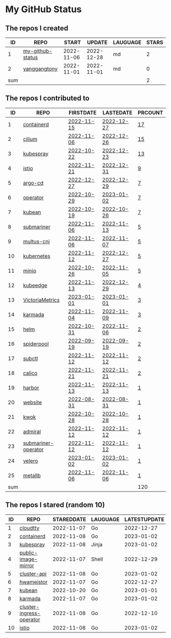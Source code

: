 # My GitHub Status

<!--START_SECTION:my_github-->
## The repos I created
| ID  |                                 REPO                                 |   START    |   UPDATE   | LAUGUAGE | STARS |
|-----|----------------------------------------------------------------------|------------|------------|----------|-------|
|   1 | [my-github-status](https://github.com/yanggangtony/my-github-status) | 2022-11-06 | 2022-12-28 | md       |     2 |
|   2 | [yanggangtony](https://github.com/yanggangtony/yanggangtony)         | 2022-11-01 | 2022-11-01 | md       |     0 |
| sum |                                                                      |            |            |          |     2 |

## The repos I contributed to
| ID  |                                    REPO                                     |                                  FIRSTDATE                                   |                                  LASTEDATE                                   |                                             PRCOUNT                                             |
|-----|-----------------------------------------------------------------------------|------------------------------------------------------------------------------|------------------------------------------------------------------------------|-------------------------------------------------------------------------------------------------|
|   1 | [containerd](https://github.com/containerd/containerd)                      | [2022-11-15](https://github.com/containerd/containerd/pull/7670)             | [2022-12-27](https://github.com/containerd/containerd/pull/7875)             | [17](https://github.com/containerd/containerd/pulls?q=is%3Apr+author%3Ayanggangtony)            |
|   2 | [cilium](https://github.com/cilium/cilium)                                  | [2022-11-06](https://github.com/cilium/cilium/pull/22016)                    | [2022-12-26](https://github.com/cilium/cilium/pull/22874)                    | [15](https://github.com/cilium/cilium/pulls?q=is%3Apr+author%3Ayanggangtony)                    |
|   3 | [kubespray](https://github.com/kubernetes-sigs/kubespray)                   | [2022-10-22](https://github.com/kubernetes-sigs/kubespray/pull/9421)         | [2022-12-23](https://github.com/kubernetes-sigs/kubespray/pull/9607)         | [13](https://github.com/kubernetes-sigs/kubespray/pulls?q=is%3Apr+author%3Ayanggangtony)        |
|   4 | [istio](https://github.com/istio/istio)                                     | [2022-11-21](https://github.com/istio/istio/pull/42084)                      | [2022-12-31](https://github.com/istio/istio/pull/42622)                      | [9](https://github.com/istio/istio/pulls?q=is%3Apr+author%3Ayanggangtony)                       |
|   5 | [argo-cd](https://github.com/argoproj/argo-cd)                              | [2022-12-27](https://github.com/argoproj/argo-cd/pull/11837)                 | [2022-12-29](https://github.com/argoproj/argo-cd/pull/11850)                 | [7](https://github.com/argoproj/argo-cd/pulls?q=is%3Apr+author%3Ayanggangtony)                  |
|   6 | [operator](https://github.com/VictoriaMetrics/operator)                     | [2022-10-29](https://github.com/minio/operator/pull/1329)                    | [2023-01-02](https://github.com/VictoriaMetrics/operator/pull/577)           | [7](https://github.com/VictoriaMetrics/operator/pulls?q=is%3Apr+author%3Ayanggangtony)          |
|   7 | [kubean](https://github.com/kubean-io/kubean)                               | [2022-10-19](https://github.com/kubean-io/kubean/pull/217)                   | [2022-10-26](https://github.com/kubean-io/kubean/pull/247)                   | [7](https://github.com/kubean-io/kubean/pulls?q=is%3Apr+author%3Ayanggangtony)                  |
|   8 | [submariner](https://github.com/submariner-io/submariner)                   | [2022-11-06](https://github.com/submariner-io/submariner/pull/2103)          | [2022-11-13](https://github.com/submariner-io/submariner/pull/2122)          | [5](https://github.com/submariner-io/submariner/pulls?q=is%3Apr+author%3Ayanggangtony)          |
|   9 | [multus-cni](https://github.com/k8snetworkplumbingwg/multus-cni)            | [2022-11-06](https://github.com/k8snetworkplumbingwg/multus-cni/pull/952)    | [2022-11-07](https://github.com/k8snetworkplumbingwg/multus-cni/pull/955)    | [5](https://github.com/k8snetworkplumbingwg/multus-cni/pulls?q=is%3Apr+author%3Ayanggangtony)   |
|  10 | [kubernetes](https://github.com/kubernetes/kubernetes)                      | [2022-11-12](https://github.com/kubernetes/kubernetes/pull/113868)           | [2022-12-27](https://github.com/kubernetes/kubernetes/pull/114712)           | [5](https://github.com/kubernetes/kubernetes/pulls?q=is%3Apr+author%3Ayanggangtony)             |
|  11 | [minio](https://github.com/minio/minio)                                     | [2022-10-26](https://github.com/minio/minio/pull/15949)                      | [2022-11-05](https://github.com/minio/minio/pull/16011)                      | [5](https://github.com/minio/minio/pulls?q=is%3Apr+author%3Ayanggangtony)                       |
|  12 | [kubeedge](https://github.com/kubeedge/kubeedge)                            | [2022-11-13](https://github.com/kubeedge/kubeedge/pull/4406)                 | [2022-12-29](https://github.com/kubeedge/kubeedge/pull/4526)                 | [4](https://github.com/kubeedge/kubeedge/pulls?q=is%3Apr+author%3Ayanggangtony)                 |
|  13 | [VictoriaMetrics](https://github.com/VictoriaMetrics/VictoriaMetrics)       | [2023-01-01](https://github.com/VictoriaMetrics/VictoriaMetrics/pull/3577)   | [2023-01-01](https://github.com/VictoriaMetrics/VictoriaMetrics/pull/3577)   | [3](https://github.com/VictoriaMetrics/VictoriaMetrics/pulls?q=is%3Apr+author%3Ayanggangtony)   |
|  14 | [karmada](https://github.com/karmada-io/karmada)                            | [2022-11-04](https://github.com/karmada-io/karmada/pull/2747)                | [2022-11-09](https://github.com/karmada-io/karmada/pull/2763)                | [3](https://github.com/karmada-io/karmada/pulls?q=is%3Apr+author%3Ayanggangtony)                |
|  15 | [helm](https://github.com/helm/helm)                                        | [2022-10-31](https://github.com/helm/helm/pull/11489)                        | [2022-11-06](https://github.com/helm/helm/pull/11514)                        | [2](https://github.com/helm/helm/pulls?q=is%3Apr+author%3Ayanggangtony)                         |
|  16 | [spiderpool](https://github.com/spidernet-io/spiderpool)                    | [2022-09-19](https://github.com/spidernet-io/spiderpool/pull/735)            | [2022-09-19](https://github.com/spidernet-io/spiderpool/pull/735)            | [2](https://github.com/spidernet-io/spiderpool/pulls?q=is%3Apr+author%3Ayanggangtony)           |
|  17 | [subctl](https://github.com/submariner-io/subctl)                           | [2022-11-12](https://github.com/submariner-io/subctl/pull/376)               | [2022-11-12](https://github.com/submariner-io/subctl/pull/376)               | [2](https://github.com/submariner-io/subctl/pulls?q=is%3Apr+author%3Ayanggangtony)              |
|  18 | [calico](https://github.com/projectcalico/calico)                           | [2022-11-21](https://github.com/projectcalico/calico/pull/7014)              | [2022-11-21](https://github.com/projectcalico/calico/pull/7014)              | [2](https://github.com/projectcalico/calico/pulls?q=is%3Apr+author%3Ayanggangtony)              |
|  19 | [harbor](https://github.com/goharbor/harbor)                                | [2022-11-13](https://github.com/goharbor/harbor/pull/17792)                  | [2022-11-13](https://github.com/goharbor/harbor/pull/17792)                  | [1](https://github.com/goharbor/harbor/pulls?q=is%3Apr+author%3Ayanggangtony)                   |
|  20 | [website](https://github.com/clusterpedia-io/website)                       | [2022-08-31](https://github.com/clusterpedia-io/website/pull/60)             | [2022-08-31](https://github.com/clusterpedia-io/website/pull/60)             | [1](https://github.com/clusterpedia-io/website/pulls?q=is%3Apr+author%3Ayanggangtony)           |
|  21 | [kwok](https://github.com/kubernetes-sigs/kwok)                             | [2022-10-28](https://github.com/kubernetes-sigs/kwok/pull/53)                | [2022-10-28](https://github.com/kubernetes-sigs/kwok/pull/53)                | [1](https://github.com/kubernetes-sigs/kwok/pulls?q=is%3Apr+author%3Ayanggangtony)              |
|  22 | [admiral](https://github.com/submariner-io/admiral)                         | [2022-11-12](https://github.com/submariner-io/admiral/pull/457)              | [2022-11-12](https://github.com/submariner-io/admiral/pull/457)              | [1](https://github.com/submariner-io/admiral/pulls?q=is%3Apr+author%3Ayanggangtony)             |
|  23 | [submariner-operator](https://github.com/submariner-io/submariner-operator) | [2022-11-12](https://github.com/submariner-io/submariner-operator/pull/2340) | [2022-11-12](https://github.com/submariner-io/submariner-operator/pull/2340) | [1](https://github.com/submariner-io/submariner-operator/pulls?q=is%3Apr+author%3Ayanggangtony) |
|  24 | [velero](https://github.com/vmware-tanzu/velero)                            | [2023-01-02](https://github.com/vmware-tanzu/velero/pull/5729)               | [2023-01-02](https://github.com/vmware-tanzu/velero/pull/5729)               | [1](https://github.com/vmware-tanzu/velero/pulls?q=is%3Apr+author%3Ayanggangtony)               |
|  25 | [metallb](https://github.com/metallb/metallb)                               | [2022-11-06](https://github.com/metallb/metallb/pull/1686)                   | [2022-11-06](https://github.com/metallb/metallb/pull/1686)                   | [1](https://github.com/metallb/metallb/pulls?q=is%3Apr+author%3Ayanggangtony)                   |
| sum |                                                                             |                                                                              |                                                                              |                                                                                             120 |

## The repos I stared (random 10)
| ID |                                       REPO                                        | STAREDDATE | LAUGUAGE | LATESTUPDATE |
|----|-----------------------------------------------------------------------------------|------------|----------|--------------|
|  1 | [cloudtty](https://github.com/cloudtty/cloudtty)                                  | 2022-11-07 | Go       | 2022-12-27   |
|  2 | [containerd](https://github.com/containerd/containerd)                            | 2022-11-08 | Go       | 2023-01-02   |
|  3 | [kubespray](https://github.com/kubernetes-sigs/kubespray)                         | 2022-11-08 | Jinja    | 2023-01-02   |
|  4 | [public-image-mirror](https://github.com/DaoCloud/public-image-mirror)            | 2022-11-07 | Shell    | 2022-12-29   |
|  5 | [cluster-api](https://github.com/kubernetes-sigs/cluster-api)                     | 2022-11-08 | Go       | 2023-01-02   |
|  6 | [hwameistor](https://github.com/hwameistor/hwameistor)                            | 2022-11-07 | Go       | 2022-12-27   |
|  7 | [kubean](https://github.com/kubean-io/kubean)                                     | 2022-10-20 | Go       | 2023-01-01   |
|  8 | [karmada](https://github.com/karmada-io/karmada)                                  | 2022-11-07 | Go       | 2023-01-02   |
|  9 | [cluster-ingress-operator](https://github.com/openshift/cluster-ingress-operator) | 2022-11-08 | Go       | 2022-12-10   |
| 10 | [istio](https://github.com/istio/istio)                                           | 2022-11-08 | Go       | 2023-01-02   |

<!--END_SECTION:my_github-->
